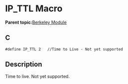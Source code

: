 # IP\_TTL Macro

**Parent topic:**[Berkeley Module](GUID-5F35C98C-EC8E-40FF-9B62-3B31D508F820.md)

## C

```
#define IP_TTL 2   //Time to Live - Not yet supported
```

## Description

Time to live. Not yet supported.


